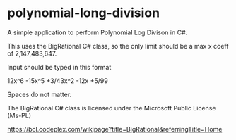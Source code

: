 # polynomial-long-division

A simple application to perform Polynomial Log Divison in C#.

This uses the BigRational C# class, so the only limit should be a max x coeff of 2,147,483,647.


Input should be typed in this format

12x^6 -15x^5 +3/43x^2 -12x +5/99

Spaces do not matter.


The BigRational C# class is licensed under the Microsoft Public License (Ms-PL)

https://bcl.codeplex.com/wikipage?title=BigRational&referringTitle=Home